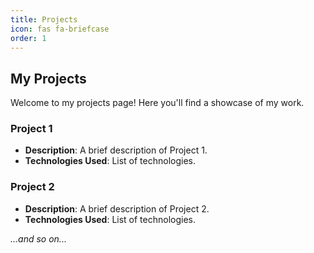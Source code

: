 ```yaml
---
title: Projects
icon: fas fa-briefcase
order: 1
---
```

## My Projects

Welcome to my projects page! Here you'll find a showcase of my work.

### Project 1

- **Description**: A brief description of Project 1.
- **Technologies Used**: List of technologies.

### Project 2

- **Description**: A brief description of Project 2.
- **Technologies Used**: List of technologies.

*...and so on...*

